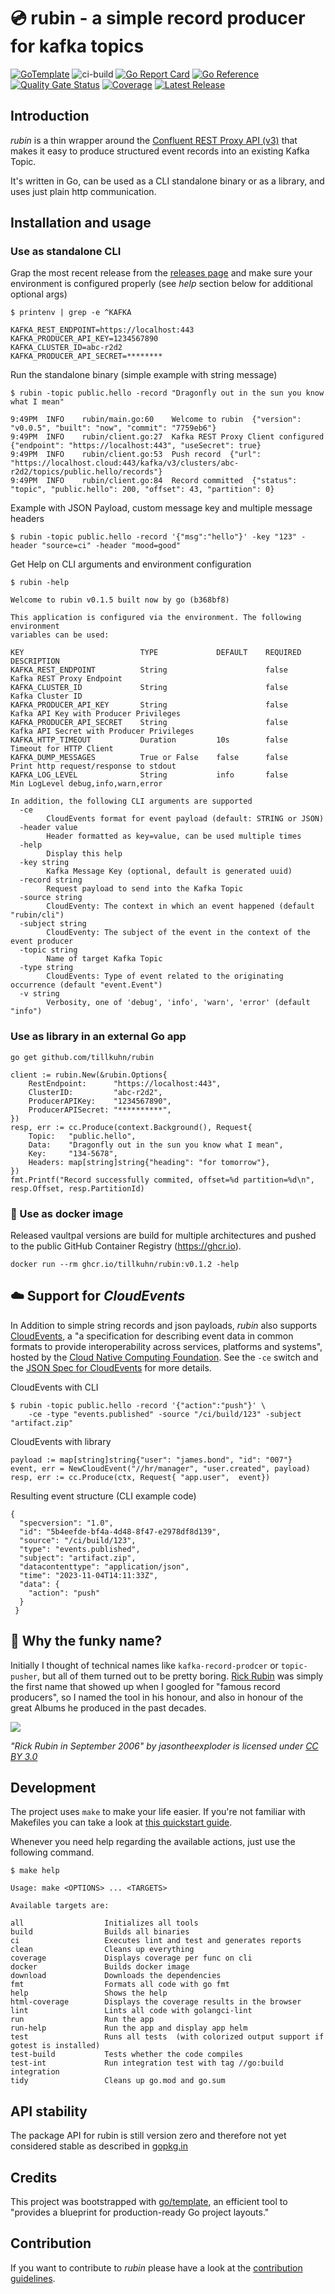 # 💿 rubin - a simple record producer for kafka topics

[![GoTemplate](https://img.shields.io/badge/go/template-black?logo=go)](https://github.com/SchwarzIT/go-template)
![ci-build](https://github.com/tillkuhn/rubin/actions/workflows/main.yml/badge.svg)
[![Go Report Card](https://goreportcard.com/badge/github.com/tillkuhn/rubin)](https://goreportcard.com/report/github.com/tillkuhn/rubin)
[![Go Reference](https://pkg.go.dev/badge/github.com/tillkuhn/rubin.svg)](https://pkg.go.dev/github.com/tillkuhn/rubin)
[![Quality Gate Status](https://sonarcloud.io/api/project_badges/measure?project=tillkuhn_rubin&metric=alert_status)](https://sonarcloud.io/summary/new_code?id=tillkuhn_rubin)
[![Coverage](https://sonarcloud.io/api/project_badges/measure?project=tillkuhn_rubin&metric=coverage)](https://sonarcloud.io/component_measures?id=tillkuhn_rubin&metric=coverage&view=list)
[![Latest Release](https://img.shields.io/github/v/release/tillkuhn/rubin?include_prereleases)](https://github.com/tillkuhn/rubin/releases)

## Introduction

*rubin* is a thin wrapper around the [Confluent  REST Proxy API (v3)](https://docs.confluent.io/platform/current/kafka-rest/api.html#records-v3) that makes it easy to produce 
structured event records into an existing Kafka Topic. 

It's written in Go, can be used as a CLI standalone binary or as a library, and uses just plain http communication.

## Installation and usage

### Use as standalone CLI

Grap the most recent release from the [releases page](https://github.com/tillkuhn/rubin/releases) and make sure your environment is configured properly (see *help* section below for additional optional args)

```
$ printenv | grep -e ^KAFKA

KAFKA_REST_ENDPOINT=https://localhost:443
KAFKA_PRODUCER_API_KEY=1234567890
KAFKA_CLUSTER_ID=abc-r2d2
KAFKA_PRODUCER_API_SECRET=********
```

Run the standalone binary (simple example with string message)

```
$ rubin -topic public.hello -record "Dragonfly out in the sun you know what I mean"

9:49PM	INFO	rubin/main.go:60	Welcome to rubin  {"version": "v0.0.5", "built": "now", "commit": "7759eb6"}
9:49PM	INFO	rubin/client.go:27	Kafka REST Proxy Client configured  {"endpoint": "https://localhost:443", "useSecret": true}
9:49PM	INFO	rubin/client.go:53	Push record  {"url": "https://localhost.cloud:443/kafka/v3/clusters/abc-r2d2/topics/public.hello/records"}
9:49PM	INFO	rubin/client.go:84	Record committed  {"status": "topic", "public.hello": 200, "offset": 43, "partition": 0}
```

Example with JSON Payload, custom message key and multiple message headers

```
$ rubin -topic public.hello -record '{"msg":"hello"}' -key "123" -header "source=ci" -header "mood=good"
```

Get Help on CLI arguments and environment configuration

```
$ rubin -help

Welcome to rubin v0.1.5 built now by go (b368bf8)

This application is configured via the environment. The following environment
variables can be used:

KEY                          TYPE             DEFAULT    REQUIRED    DESCRIPTION
KAFKA_REST_ENDPOINT          String                      false       Kafka REST Proxy Endpoint
KAFKA_CLUSTER_ID             String                      false       Kafka Cluster ID
KAFKA_PRODUCER_API_KEY       String                      false       Kafka API Key with Producer Privileges
KAFKA_PRODUCER_API_SECRET    String                      false       Kafka API Secret with Producer Privileges
KAFKA_HTTP_TIMEOUT           Duration         10s        false       Timeout for HTTP Client
KAFKA_DUMP_MESSAGES          True or False    false      false       Print http request/response to stdout
KAFKA_LOG_LEVEL              String           info       false       Min LogLevel debug,info,warn,error

```
```
In addition, the following CLI arguments are supported
  -ce
    	CloudEvents format for event payload (default: STRING or JSON)
  -header value
    	Header formatted as key=value, can be used multiple times
  -help
    	Display this help
  -key string
    	Kafka Message Key (optional, default is generated uuid)
  -record string
    	Request payload to send into the Kafka Topic
  -source string
    	CloudEventy: The context in which an event happened (default "rubin/cli")
  -subject string
    	CloudEventy: The subject of the event in the context of the event producer
  -topic string
    	Name of target Kafka Topic
  -type string
    	CloudEvents: Type of event related to the originating occurrence (default "event.Event")
  -v string
    	Verbosity, one of 'debug', 'info', 'warn', 'error' (default "info")
```

### Use as library in an external Go app

```
go get github.com/tillkuhn/rubin
```
```
client := rubin.New(&rubin.Options{
	RestEndpoint:      "https://localhost:443",
	ClusterID:         "abc-r2d2",
	ProducerAPIKey:    "1234567890",
	ProducerAPISecret: "**********",
})
resp, err := cc.Produce(context.Background(), Request{
	Topic:   "public.hello",
	Data:    "Dragonfly out in the sun you know what I mean",
	Key:     "134-5678",
	Headers: map[string]string{"heading": "for tomorrow"},
})
fmt.Printf("Record successfully commited, offset=%d partition=%d\n", resp.Offset, resp.PartitionId)
```

### 🐳 Use as docker image

Released vaultpal versions are build for multiple architectures and pushed to the public GitHub Container Registry (https://ghcr.io).

```
docker run --rm ghcr.io/tillkuhn/rubin:v0.1.2 -help
```

## ☁️ Support for *CloudEvents*

In Addition to simple string records and json payloads, *rubin* also supports [CloudEvents](https://cloudevents.io/), a "a specification for describing event data in common formats to provide interoperability across services, platforms and systems", hosted by the [Cloud Native Computing Foundation](https://www.cncf.io/). See the `-ce` switch and the [JSON Spec for CloudEvents](https://github.com/cloudevents/spec/blob/main/cloudevents/formats/json-format.md) for more details.

CloudEvents with CLI
```
$ rubin -topic public.hello -record '{"action":"push"}' \
    -ce -type "events.published" -source "/ci/build/123" -subject "artifact.zip"
```
CloudEvents with library
```
payload := map[string]string{"user": "james.bond", "id": "007"}
event, err = NewCloudEvent("//hr/manager", "user.created", payload)
resp, err := cc.Produce(ctx, Request{ "app.user",  event})
```
Resulting event structure (CLI example code)
```
{
  "specversion": "1.0",
  "id": "5b4eefde-bf4a-4d48-8f47-e2978df8d139",
  "source": "/ci/build/123",
  "type": "events.published",
  "subject": "artifact.zip",
  "datacontenttype": "application/json",
  "time": "2023-11-04T14:11:33Z",
  "data": {
	"action": "push"
  }
 }
```

## 🎸 Why the funky name?

Initially I thought of technical names like `kafka-record-prodcer` or `topic-pusher`, but all of them turned out to be pretty boring. [Rick Rubin](https://en.wikipedia.org/wiki/Rick_Rubin) was simply the first name that showed up when I googled for "famous record producers", so I named the tool in his honour, and also in honour of the great Albums he produced in the past decades.

<a href="https://de.wikipedia.org/wiki/Rick_Rubin">
 <img src="https://upload.wikimedia.org/wikipedia/commons/archive/4/43/20210617192624%21RickRubinSept09.jpg" >
</a>
  
*"Rick Rubin in September 2006" by jasontheexploder is licensed under [CC BY 3.0](https://creativecommons.org/licenses/by/3.0/)*


## Development

The project uses `make` to make your life easier. If you're not familiar with Makefiles you can take a look at [this quickstart guide](https://makefiletutorial.com).

Whenever you need help regarding the available actions, just use the following command.

```
$ make help

Usage: make <OPTIONS> ... <TARGETS>

Available targets are:

all                  Initializes all tools
build                Builds all binaries
ci                   Executes lint and test and generates reports
clean                Cleans up everything
coverage             Displays coverage per func on cli
docker               Builds docker image
download             Downloads the dependencies
fmt                  Formats all code with go fmt
help                 Shows the help
html-coverage        Displays the coverage results in the browser
lint                 Lints all code with golangci-lint
run                  Run the app
run-help             Run the app and display app helm
test                 Runs all tests  (with colorized output support if gotest is installed)
test-build           Tests whether the code compiles
test-int             Run integration test with tag //go:build integration
tidy                 Cleans up go.mod and go.sum
```

## API stability

The package API for rubin is still version zero and therefore not yet considered stable as described in [gopkg.in](https://gopkg.in)

## Credits

This project was bootstrapped with [go/template](https://github.com/SchwarzIT/go-template), an efficient tool to "provides a blueprint for production-ready Go project layouts."

## Contribution
If you want to contribute to *rubin* please have a look at the [contribution guidelines](./CONTRIBUTING.md).

